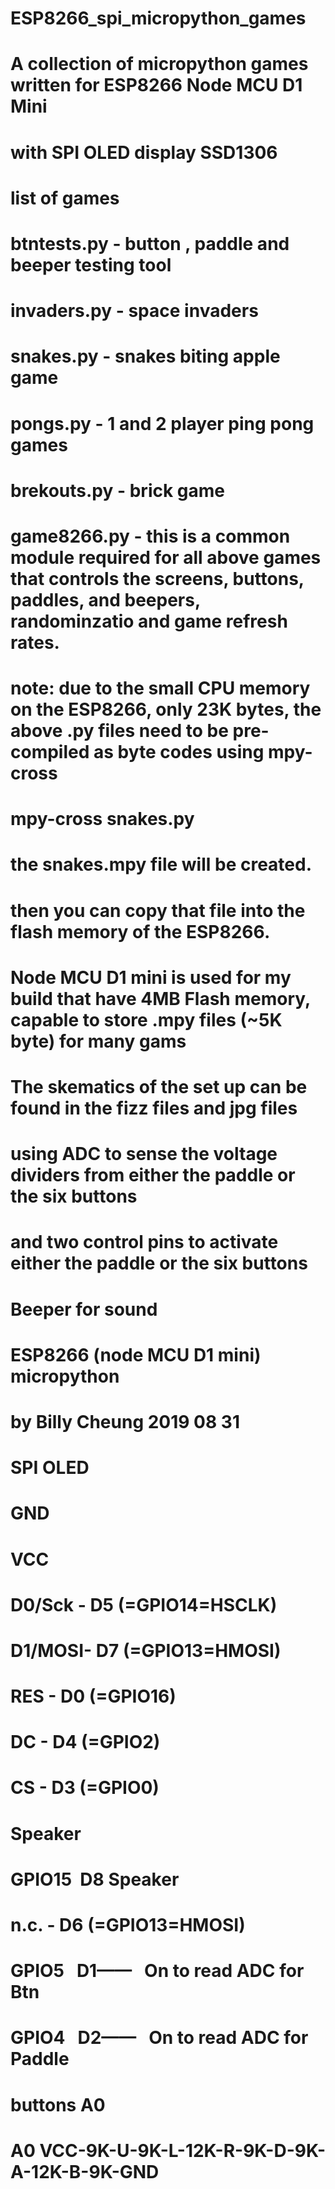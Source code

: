 # ESP8266_spi_micropython_games
# A collection of micropython games written for ESP8266 Node MCU D1 Mini 
# with SPI OLED display SSD1306 
#
# list of games
# btntests.py - button , paddle and beeper testing tool
# invaders.py - space invaders 
# snakes.py - snakes biting apple game
# pongs.py - 1 and 2 player ping pong games
# brekouts.py - brick game
# game8266.py - this is a common module required for all above games that controls the screens, buttons, paddles, and beepers, randominzatio and game refresh rates. 
# 
# note: due to the small CPU memory on the ESP8266, only 23K bytes, the above .py files need to be pre-compiled as byte codes using mpy-cross
# mpy-cross snakes.py
# the snakes.mpy file will be created.
# then you can copy that file into the flash memory of the ESP8266.
# Node MCU D1 mini is used for my build that have 4MB Flash memory, capable to store .mpy files (~5K byte) for many gams
#
#  The skematics of the set up can be found in the fizz files and jpg files
#  using ADC to sense the voltage dividers from either the paddle or the six buttons
#  and two control pins to activate either the paddle or the six buttons
#  Beeper for sound
#
# ESP8266 (node MCU D1 mini)  micropython
# by Billy Cheung  2019 08 31
#
# SPI OLED
# GND
# VCC
# D0/Sck - D5 (=GPIO14=HSCLK)
# D1/MOSI- D7 (=GPIO13=HMOSI)
# RES    - D0 (=GPIO16)
# DC     - D4 (=GPIO2)
# CS     - D3 (=GPIO0)
# Speaker
# GPIO15   D8  Speaker
# n.c.   - D6  (=GPIO13=HMOSI)
#
# GPIO5    D1——   On to read ADC for Btn
# GPIO4    D2——   On to read ADC for Paddle
#
# buttons   A0
# A0 VCC-9K-U-9K-L-12K-R-9K-D-9K-A-12K-B-9K-GND
